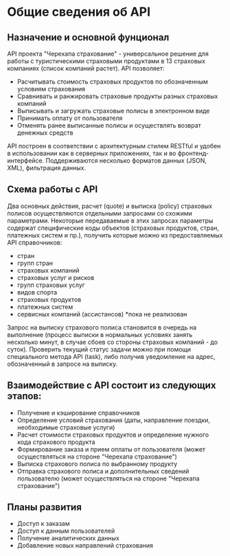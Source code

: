 # Общие сведения об API
## Назначение и основной фунционал
API проекта "Черехапа страхование" - универсальное решение для работы с туристическими страховыми продуктами в 13 страховых компаниях (список компаний растет). API позволяет:
- Расчитывать стоимость страховых продуктов по обозначенным условиям страхования
- Сравнивать и ранжировать страховые продукты разных страховых компаний
- Выписывать и загружать страховые полисы в электронном виде
- Принимать оплату от пользователя
- Отменять ранее выписанные полисы и осуществлять возврат денежных средств

API построен в соответствии с архитектурным стилем RESTful и удобен в использовании как в серверных приложениях, так и во фронтенд-интерфейсе. Поддерживаются несколько форматов данных (JSON, XML), фильтрация данных.

## Схема работы с API
Два основных действия, расчет (quote) и выписка (policy) страховых полисов осуществляются отдельными запросами со схожими параметрами. Некоторые передаваемые в этих запросах параметры содержат специфические коды объектов (страховых продуктов, стран, платежных систем и пр.), получить которые можно из предоставляемых API справочников:
- стран
- групп стран
- страховых компаний
- страховых услуг и рисков
- групп страховых услуг
- видов спорта
- страховых продуктов
- платежных систем
- сервисных компаний (ассистансов) *пока не реализован

Запрос на выписку страхового полиса становится в очередь на выполнение (процесс выписки в нормальных условиях занять несколько минут, в случае сбоев со стороны страховых компаний - до суток). Проверить текущий статус задачи можно при помощи специального метода API (task), либо получив уведомление на адрес, обозначенный в запросе на выписку.

## Взаимодействие с API состоит из следующих этапов:
- Получение и кэширование справочников
- Определение условий страхования (даты, направление поездки, необходимые страховые услуги)
- Расчет стоимости страховых продуктов и определение нужного кода страхового продукта
- Формирование заказа и прием оплаты от пользователя (может осуществляться на стороне "Черехапа страхование")
- Выписка страхового полиса по выбранному продукту
- Отправка страхового полиса и дополнительных сведений пользователю (может осуществляться на стороне "Черехапа страхование")

## Планы развития
- Доступ к заказам
- Доступ к данным пользователей
- Получение аналитических данных
- Добавление новых направлений страхования
